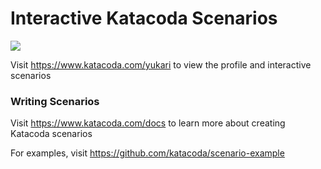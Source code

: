 # Interactive Katacoda Scenarios

[![](http://shields.katacoda.com/katacoda/yukari/count.svg)](https://www.katacoda.com/yukari "Get your profile on Katacoda.com")

Visit https://www.katacoda.com/yukari to view the profile and interactive scenarios

### Writing Scenarios
Visit https://www.katacoda.com/docs to learn more about creating Katacoda scenarios

For examples, visit https://github.com/katacoda/scenario-example

